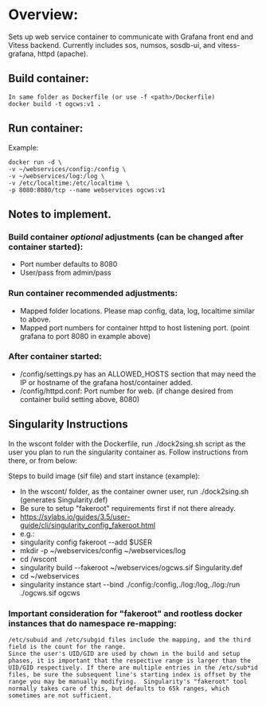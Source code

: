 # Overview:
Sets up web service container to communicate with Grafana front end and Vitess backend.
Currently includes sos, numsos, sosdb-ui, and vitess-grafana, httpd (apache).

## Build container:
	In same folder as Dockerfile (or use -f <path>/Dockerfile)
	docker build -t ogcws:v1 .

## Run container:

Example:

	docker run -d \
	-v ~/webservices/config:/config \
	-v ~/webservices/log:/log \
	-v /etc/localtime:/etc/localtime \
	-p 8080:8080/tcp --name webservices ogcws:v1

## Notes to implement.

### Build container _optional_ adjustments (can be changed after container started):
* Port number defaults to 8080
* User/pass from admin/pass

### Run container recommended adjustments:
* Mapped folder locations. Please map config, data, log, localtime similar to above.
* Mapped port numbers for container httpd to host listening port. (point grafana to port 8080 in example above)

### After container started:
* /config/settings.py has an ALLOWED_HOSTS section that may need the IP or hostname of the grafana host/container added.
* /config/httpd.conf: Port number for web. (if change desired from container build setting above, 8080)

## Singularity Instructions
In the wscont folder with the Dockerfile, run ./dock2sing.sh script as the user
you plan to run the singularity container as.  Follow instructions from there,
or from below:

Steps to build image (sif file) and start instance (example):
* In the wscont/ folder, as the container owner user, run ./dock2sing.sh (generates Singularity.def)
* Be sure to setup "fakeroot" requirements first if not there already.
*    https://sylabs.io/guides/3.5/user-guide/cli/singularity_config_fakeroot.html
*    e.g.:
*    singularity config fakeroot --add $USER
*  mkdir -p ~/webservices/config ~/webservices/log
*  cd <PATH>/wscont
*  singularity build --fakeroot ~/webservices/ogcws.sif Singularity.def
*  cd ~/webservices
*  singularity instance start --bind ./config:/config,./log:/log,./log:/run ./ogcws.sif ogcws

### Important consideration for "fakeroot" and rootless docker instances that do namespace re-mapping:
	
	/etc/subuid and /etc/subgid files include the mapping, and the third field is the count for the range.
	Since the user's UID/GID are used by chown in the build and setup phases, it is important that the respective range is larger than the UID/GID respectively. If there are multiple entries in the /etc/sub*id files, be sure the subsequent line's starting index is offset by the range you may be manually modifying.  Singularity's "fakeroot" tool normally takes care of this, but defaults to 65k ranges, which sometimes are not sufficient.
